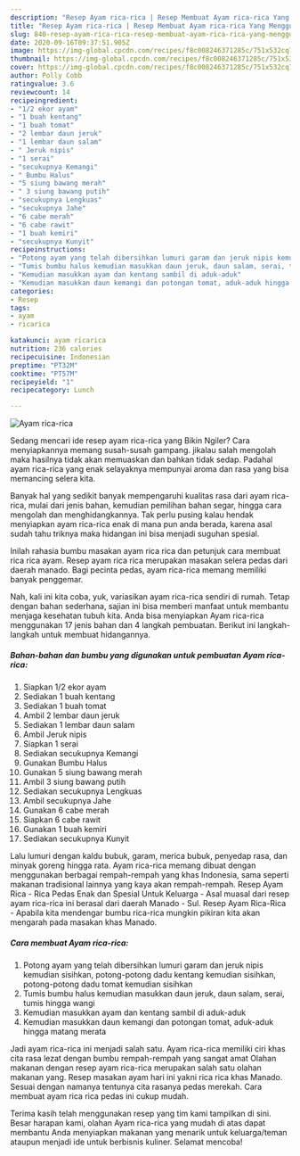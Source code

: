 ```yaml
---
description: "Resep Ayam rica-rica | Resep Membuat Ayam rica-rica Yang Menggugah Selera"
title: "Resep Ayam rica-rica | Resep Membuat Ayam rica-rica Yang Menggugah Selera"
slug: 840-resep-ayam-rica-rica-resep-membuat-ayam-rica-rica-yang-menggugah-selera
date: 2020-09-16T09:37:51.905Z
image: https://img-global.cpcdn.com/recipes/f8c008246371285c/751x532cq70/ayam-rica-rica-foto-resep-utama.jpg
thumbnail: https://img-global.cpcdn.com/recipes/f8c008246371285c/751x532cq70/ayam-rica-rica-foto-resep-utama.jpg
cover: https://img-global.cpcdn.com/recipes/f8c008246371285c/751x532cq70/ayam-rica-rica-foto-resep-utama.jpg
author: Polly Cobb
ratingvalue: 3.6
reviewcount: 14
recipeingredient:
- "1/2 ekor ayam"
- "1 buah kentang"
- "1 buah tomat"
- "2 lembar daun jeruk"
- "1 lembar daun salam"
- " Jeruk nipis"
- "1 serai"
- "secukupnya Kemangi"
- " Bumbu Halus"
- "5 siung bawang merah"
- " 3 siung bawang putih"
- "secukupnya Lengkuas"
- "secukupnya Jahe"
- "6 cabe merah"
- "6 cabe rawit"
- "1 buah kemiri"
- "secukupnya Kunyit"
recipeinstructions:
- "Potong ayam yang telah dibersihkan lumuri garam dan jeruk nipis kemudian sisihkan, potong-potong dadu kentang kemudian sisihkan, potong-potong dadu tomat kemudian sisihkan"
- "Tumis bumbu halus kemudian masukkan daun jeruk, daun salam, serai, tumis hingga wangi"
- "Kemudian masukkan ayam dan kentang sambil di aduk-aduk"
- "Kemudian masukkan daun kemangi dan potongan tomat, aduk-aduk hingga matang merata"
categories:
- Resep
tags:
- ayam
- ricarica

katakunci: ayam ricarica 
nutrition: 236 calories
recipecuisine: Indonesian
preptime: "PT32M"
cooktime: "PT57M"
recipeyield: "1"
recipecategory: Lunch

---
```



![Ayam rica-rica](https://img-global.cpcdn.com/recipes/f8c008246371285c/751x532cq70/ayam-rica-rica-foto-resep-utama.jpg)

Sedang mencari ide resep ayam rica-rica yang Bikin Ngiler? Cara menyiapkannya memang susah-susah gampang. jikalau salah mengolah maka hasilnya tidak akan memuaskan dan bahkan tidak sedap. Padahal ayam rica-rica yang enak selayaknya mempunyai aroma dan rasa yang bisa memancing selera kita.

Banyak hal yang sedikit banyak mempengaruhi kualitas rasa dari ayam rica-rica, mulai dari jenis bahan, kemudian pemilihan bahan segar, hingga cara mengolah dan menghidangkannya. Tak perlu pusing kalau hendak menyiapkan ayam rica-rica enak di mana pun anda berada, karena asal sudah tahu triknya maka hidangan ini bisa menjadi suguhan spesial.

Inilah rahasia bumbu masakan ayam rica rica dan petunjuk cara membuat rica rica ayam. Resep ayam rica rica merupakan masakan selera pedas dari daerah manado. Bagi pecinta pedas, ayam rica-rica memang memiliki banyak penggemar.


Nah, kali ini kita coba, yuk, variasikan ayam rica-rica sendiri di rumah. Tetap dengan bahan sederhana, sajian ini bisa memberi manfaat untuk membantu menjaga kesehatan tubuh kita. Anda bisa menyiapkan Ayam rica-rica menggunakan 17 jenis bahan dan 4 langkah pembuatan. Berikut ini langkah-langkah untuk membuat hidangannya.

<!--inarticleads1-->

##### Bahan-bahan dan bumbu yang digunakan untuk pembuatan Ayam rica-rica:

1. Siapkan 1/2 ekor ayam
1. Sediakan 1 buah kentang
1. Sediakan 1 buah tomat
1. Ambil 2 lembar daun jeruk
1. Sediakan 1 lembar daun salam
1. Ambil  Jeruk nipis
1. Siapkan 1 serai
1. Sediakan secukupnya Kemangi
1. Gunakan  Bumbu Halus
1. Gunakan 5 siung bawang merah
1. Ambil  3 siung bawang putih
1. Sediakan secukupnya Lengkuas
1. Ambil secukupnya Jahe
1. Gunakan 6 cabe merah
1. Siapkan 6 cabe rawit
1. Gunakan 1 buah kemiri
1. Sediakan secukupnya Kunyit


Lalu lumuri dengan kaldu bubuk, garam, merica bubuk, penyedap rasa, dan minyak goreng hingga rata. Ayam rica-rica memang dibuat dengan menggunakan berbagai rempah-rempah yang khas Indonesia, sama seperti makanan tradisional lainnya yang kaya akan rempah-rempah. Resep Ayam Rica - Rica Pedas Enak dan Spesial Untuk Keluarga - Asal muasal dari resep ayam rica-rica ini berasal dari daerah Manado - Sul. Resep Ayam Rica-Rica - Apabila kita mendengar bumbu rica-rica mungkin pikiran kita akan mengarah pada masakan khas Manado. 

<!--inarticleads2-->

##### Cara membuat Ayam rica-rica:

1. Potong ayam yang telah dibersihkan lumuri garam dan jeruk nipis kemudian sisihkan, potong-potong dadu kentang kemudian sisihkan, potong-potong dadu tomat kemudian sisihkan
1. Tumis bumbu halus kemudian masukkan daun jeruk, daun salam, serai, tumis hingga wangi
1. Kemudian masukkan ayam dan kentang sambil di aduk-aduk
1. Kemudian masukkan daun kemangi dan potongan tomat, aduk-aduk hingga matang merata


Jadi ayam rica-rica ini menjadi salah satu. Ayam rica-rica memiliki ciri khas cita rasa lezat dengan bumbu rempah-rempah yang sangat amat Olahan makanan dengan resep ayam rica-rica merupakan salah satu olahan makanan yang. Resep masakan ayam hari ini yakni rica rica khas Manado. Sesuai dengan namanya tentunya cita rasanya pedas merekah. Cara membuat ayam rica rica pedas ini cukup mudah. 

Terima kasih telah menggunakan resep yang tim kami tampilkan di sini. Besar harapan kami, olahan Ayam rica-rica yang mudah di atas dapat membantu Anda menyiapkan makanan yang menarik untuk keluarga/teman ataupun menjadi ide untuk berbisnis kuliner. Selamat mencoba!

